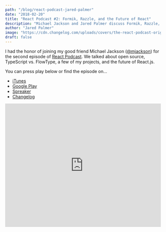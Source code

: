 ```yaml
---
path: "/blog/react-podcast-jared-palmer"
date: "2018-02-20"
title: "React Podcast #2: Formik, Razzle, and the Future of React"
description: "Michael Jackson and Jared Palmer discuss Formik, Razzle, and the future of React on React Podcast Episode #2"
author: "Jared Palmer"
image: "https://cdn.changelog.com/uploads/covers/the-react-podcast-original.png?v=63690914134"
draft: false
---
```


I had the honor of joining my good friend Michael Jackson ([@mjackson]) for the second episode of [React Podcast].
We talked about open source, TypeScript vs. FlowType, a few of my projects, and the future of React.js.

You can press play below or find the episode on...

- [iTunes](https://itunes.apple.com/us/podcast/the-react-podcast/id1341969432#)
- [Google Play](https://play.google.com/music/m/Dc7yafwy3jhlc5ipi4t7vfcgesq?t=02_-_Razzle_Afterjs_and_Formik_with_Jared_Palmer-The_React_Podcast)
- [Spreaker](https://www.spreaker.com/user/reacttraining/02-razzle-after-js-and-formik-with-jared)
- [Changelog](https://changelog.com/reactpodcast/2)

<iframe src="https://widget.spreaker.com/player?episode_id=14095350&theme=light&autoplay=false&playlist=false&cover_image_url=https%3A%2F%2Fd3wo5wojvuv7l.cloudfront.net%2Fimages.spreaker.com%2Foriginal%2Fb9fb219ab559ed2ed3728bcee52f0383.jpg" width="100%" height="400px" frameborder="0"></iframe>

[@mjackson]: https://twitter.com/mjackson
[react podcast]: https://twitter.com/ReactPodcast
